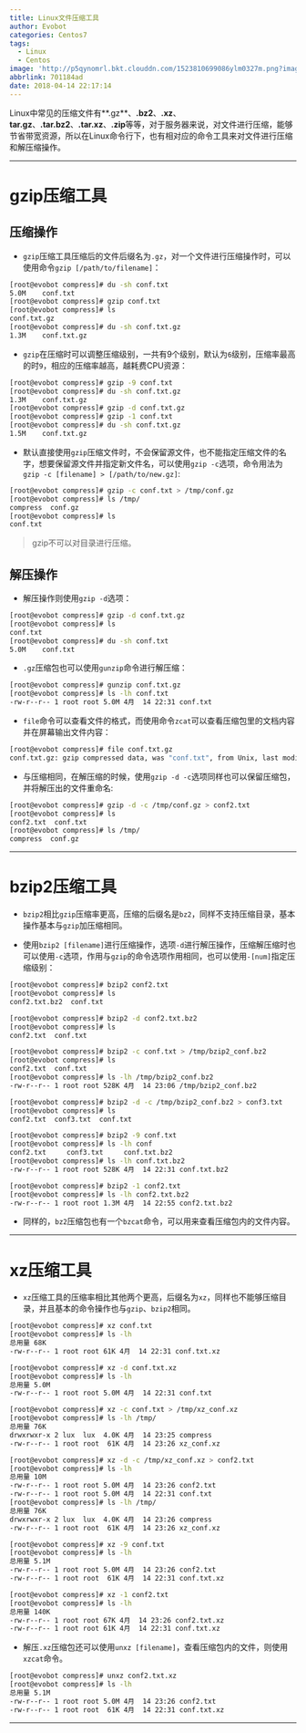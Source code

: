```yaml
---
title: Linux文件压缩工具
author: Evobot
categories: Centos7
tags:
  - Linux
  - Centos
image: 'http://p5qynomrl.bkt.clouddn.com/1523810699086ylm0327m.png?imageslim'
abbrlink: 701184ad
date: 2018-04-14 22:17:14
---
```




Linux中常见的压缩文件有**.gz**、**.bz2**、**.xz**、**tar.gz**、**.tar.bz2**、**.tar.xz**、**.zip**等等，对于服务器来说，对文件进行压缩，能够节省带宽资源，所以在Linux命令行下，也有相对应的命令工具来对文件进行压缩和解压缩操作。

<!--more-->

---

# **gzip**压缩工具

## 压缩操作

- `gzip`压缩工具压缩后的文件后缀名为`.gz`，对一个文件进行压缩操作时，可以使用命令`gzip [/path/to/filename]`：

```bash
[root@evobot compress]# du -sh conf.txt 
5.0M	conf.txt
[root@evobot compress]# gzip conf.txt 
[root@evobot compress]# ls
conf.txt.gz
[root@evobot compress]# du -sh conf.txt.gz 
1.3M	conf.txt.gz
```

- `gzip`在压缩时可以调整压缩级别，一共有9个级别，默认为`6`级别，压缩率最高的时`9`，相应的压缩率越高，越耗费CPU资源：

```bash
[root@evobot compress]# gzip -9 conf.txt 
[root@evobot compress]# du -sh conf.txt.gz 
1.3M	conf.txt.gz
[root@evobot compress]# gzip -d conf.txt.gz 
[root@evobot compress]# gzip -1 conf.txt 
[root@evobot compress]# du -sh conf.txt.gz 
1.5M	conf.txt.gz
```

- 默认直接使用`gzip`压缩文件时，不会保留源文件，也不能指定压缩文件的名字，想要保留源文件并指定新文件名，可以使用`gzip -c`选项，命令用法为`gzip -c [filename] > [/path/to/new.gz]`:

```bash
[root@evobot compress]# gzip -c conf.txt > /tmp/conf.gz
[root@evobot compress]# ls /tmp/
compress  conf.gz
[root@evobot compress]# ls
conf.txt
```

> gzip不可以对目录进行压缩。

## 解压操作

- 解压操作则使用`gzip -d`选项：

```bash
[root@evobot compress]# gzip -d conf.txt.gz 
[root@evobot compress]# ls
conf.txt
[root@evobot compress]# du -sh conf.txt 
5.0M	conf.txt
```

- `.gz`压缩包也可以使用`gunzip`命令进行解压缩：

```bash
[root@evobot compress]# gunzip conf.txt.gz 
[root@evobot compress]# ls -lh conf.txt 
-rw-r--r-- 1 root root 5.0M 4月  14 22:31 conf.txt
```

- `file`命令可以查看文件的格式，而使用命令`zcat`可以查看压缩包里的文档内容并在屏幕输出文件内容：

```bash
[root@evobot compress]# file conf.txt.gz 
conf.txt.gz: gzip compressed data, was "conf.txt", from Unix, last modified: Sat Apr 14 22:31:15 2018
```

- 与压缩相同，在解压缩的时候，使用`gzip -d -c`选项同样也可以保留压缩包，并将解压出的文件重命名:

```bash
[root@evobot compress]# gzip -d -c /tmp/conf.gz > conf2.txt
[root@evobot compress]# ls
conf2.txt  conf.txt
[root@evobot compress]# ls /tmp/
compress  conf.gz
```

---

# **bzip2**压缩工具

- `bzip2`相比`gzip`压缩率更高，压缩的后缀名是`bz2`，同样不支持压缩目录，基本操作基本与`gzip`加压缩相同。


- 使用`bzip2 [filename]`进行压缩操作，选项`-d`进行解压操作，压缩解压缩时也可以使用`-c`选项，作用与`gzip`的命令选项作用相同，也可以使用`-[num]`指定压缩级别：

```bash
[root@evobot compress]# bzip2 conf2.txt 
[root@evobot compress]# ls
conf2.txt.bz2  conf.txt

[root@evobot compress]# bzip2 -d conf2.txt.bz2 
[root@evobot compress]# ls
conf2.txt  conf.txt

[root@evobot compress]# bzip2 -c conf.txt > /tmp/bzip2_conf.bz2
[root@evobot compress]# ls
conf2.txt  conf.txt
[root@evobot compress]# ls -lh /tmp/bzip2_conf.bz2 
-rw-r--r-- 1 root root 528K 4月  14 23:06 /tmp/bzip2_conf.bz2

[root@evobot compress]# bzip2 -d -c /tmp/bzip2_conf.bz2 > conf3.txt
[root@evobot compress]# ls
conf2.txt  conf3.txt  conf.txt

[root@evobot compress]# bzip2 -9 conf.txt 
[root@evobot compress]# ls -lh conf
conf2.txt     conf3.txt     conf.txt.bz2  
[root@evobot compress]# ls -lh conf.txt.bz2 
-rw-r--r-- 1 root root 528K 4月  14 22:31 conf.txt.bz2

[root@evobot compress]# bzip2 -1 conf2.txt 
[root@evobot compress]# ls -lh conf2.txt.bz2 
-rw-r--r-- 1 root root 1.3M 4月  14 22:55 conf2.txt.bz2

```

- 同样的，`bz2`压缩包也有一个`bzcat`命令，可以用来查看压缩包内的文件内容。

---

# **xz**压缩工具

- `xz`压缩工具的压缩率相比其他两个更高，后缀名为`xz`，同样也不能够压缩目录，并且基本的命令操作也与`gzip`、`bzip2`相同。

```bash
[root@evobot compress]# xz conf.txt 
[root@evobot compress]# ls -lh
总用量 68K
-rw-r--r-- 1 root root 61K 4月  14 22:31 conf.txt.xz

[root@evobot compress]# xz -d conf.txt.xz 
[root@evobot compress]# ls -lh
总用量 5.0M
-rw-r--r-- 1 root root 5.0M 4月  14 22:31 conf.txt

[root@evobot compress]# xz -c conf.txt > /tmp/xz_conf.xz
[root@evobot compress]# ls -lh /tmp/
总用量 76K
drwxrwxr-x 2 lux  lux  4.0K 4月  14 23:25 compress
-rw-r--r-- 1 root root  61K 4月  14 23:26 xz_conf.xz

[root@evobot compress]# xz -d -c /tmp/xz_conf.xz > conf2.txt
[root@evobot compress]# ls -lh
总用量 10M
-rw-r--r-- 1 root root 5.0M 4月  14 23:26 conf2.txt
-rw-r--r-- 1 root root 5.0M 4月  14 22:31 conf.txt
[root@evobot compress]# ls -lh /tmp/
总用量 76K
drwxrwxr-x 2 lux  lux  4.0K 4月  14 23:26 compress
-rw-r--r-- 1 root root  61K 4月  14 23:26 xz_conf.xz

[root@evobot compress]# xz -9 conf.txt 
[root@evobot compress]# ls -lh
总用量 5.1M
-rw-r--r-- 1 root root 5.0M 4月  14 23:26 conf2.txt
-rw-r--r-- 1 root root  61K 4月  14 22:31 conf.txt.xz

[root@evobot compress]# xz -1 conf2.txt
[root@evobot compress]# ls -lh
总用量 140K
-rw-r--r-- 1 root root 67K 4月  14 23:26 conf2.txt.xz
-rw-r--r-- 1 root root 61K 4月  14 22:31 conf.txt.xz
```

- 解压`.xz`压缩包还可以使用`unxz [filename]`，查看压缩包内的文件，则使用`xzcat`命令。

```bash
[root@evobot compress]# unxz conf2.txt.xz 
[root@evobot compress]# ls -lh
总用量 5.1M
-rw-r--r-- 1 root root 5.0M 4月  14 23:26 conf2.txt
-rw-r--r-- 1 root root  61K 4月  14 22:31 conf.txt.xz
```

---

